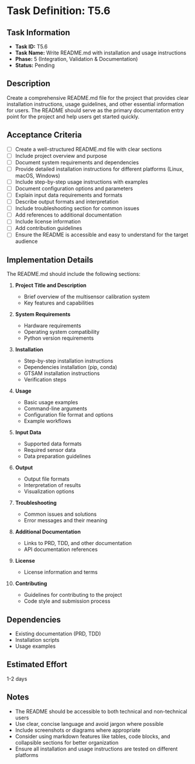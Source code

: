 # Task Definition: T5.6

## Task Information
- **Task ID:** T5.6
- **Task Name:** Write README.md with installation and usage instructions
- **Phase:** 5 (Integration, Validation & Documentation)
- **Status:** Pending

## Description
Create a comprehensive README.md file for the project that provides clear installation instructions, usage guidelines, and other essential information for users. The README should serve as the primary documentation entry point for the project and help users get started quickly.

## Acceptance Criteria
- [ ] Create a well-structured README.md file with clear sections
- [ ] Include project overview and purpose
- [ ] Document system requirements and dependencies
- [ ] Provide detailed installation instructions for different platforms (Linux, macOS, Windows)
- [ ] Include step-by-step usage instructions with examples
- [ ] Document configuration options and parameters
- [ ] Explain input data requirements and formats
- [ ] Describe output formats and interpretation
- [ ] Include troubleshooting section for common issues
- [ ] Add references to additional documentation
- [ ] Include license information
- [ ] Add contribution guidelines
- [ ] Ensure the README is accessible and easy to understand for the target audience

## Implementation Details
The README.md should include the following sections:

1. **Project Title and Description**
   - Brief overview of the multisensor calibration system
   - Key features and capabilities

2. **System Requirements**
   - Hardware requirements
   - Operating system compatibility
   - Python version requirements

3. **Installation**
   - Step-by-step installation instructions
   - Dependencies installation (pip, conda)
   - GTSAM installation instructions
   - Verification steps

4. **Usage**
   - Basic usage examples
   - Command-line arguments
   - Configuration file format and options
   - Example workflows

5. **Input Data**
   - Supported data formats
   - Required sensor data
   - Data preparation guidelines

6. **Output**
   - Output file formats
   - Interpretation of results
   - Visualization options

7. **Troubleshooting**
   - Common issues and solutions
   - Error messages and their meaning

8. **Additional Documentation**
   - Links to PRD, TDD, and other documentation
   - API documentation references

9. **License**
   - License information and terms

10. **Contributing**
    - Guidelines for contributing to the project
    - Code style and submission process

## Dependencies
- Existing documentation (PRD, TDD)
- Installation scripts
- Usage examples

## Estimated Effort
1-2 days

## Notes
- The README should be accessible to both technical and non-technical users
- Use clear, concise language and avoid jargon where possible
- Include screenshots or diagrams where appropriate
- Consider using markdown features like tables, code blocks, and collapsible sections for better organization
- Ensure all installation and usage instructions are tested on different platforms
